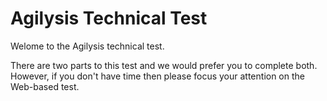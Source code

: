 # Agilysis Technical Test
Welome to the Agilysis technical test.

There are two parts to this test and we would prefer you to complete both. However, if you don't have time then please focus your attention on the Web-based test. 

